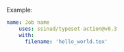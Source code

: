 Example:
```yaml
name: Job name
    uses: ssinad/typeset-action@v0.3
    with:
      filename: 'hello_world.tex'
```